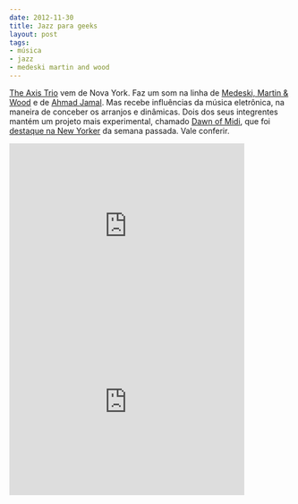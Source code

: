 ```yaml
---
date: 2012-11-30
title: Jazz para geeks
layout: post
tags: 
- música
- jazz
- medeski martin and wood
---
```


[The Axis Trio](http://www.axistrio.com) vem de Nova York. Faz um som na linha de [Medeski, Martin & Wood](http://www.mmw.net) e de [Ahmad Jamal](http://en.wikipedia.org/wiki/Ahmad_Jamal). Mas recebe influências da música eletrônica, na maneira de conceber os arranjos e dinâmicas. Dois dos seus integrentes mantém um projeto mais experimental, chamado [Dawn of Midi](https://soundcloud.com/dawn-of-midi), que foi [destaque na New Yorker](http://www.newyorker.com/arts/critics/notebook/2012/11/26/121126gonb_GOAT_notebook_frerejones) da semana passada. Vale conferir.

<iframe width="420" height="315" src="http://www.youtube.com/embed/hCanmbMxGxw" frameborder="0" allowfullscreen></iframe>

<iframe width="420" height="315" src="http://www.youtube.com/embed/E0sQPc-legM" frameborder="0" allowfullscreen></iframe>